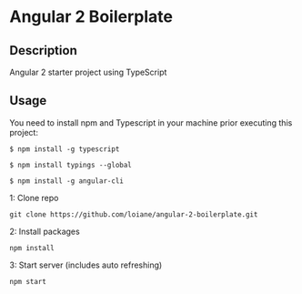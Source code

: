 # Angular 2  Boilerplate

## Description
Angular 2 starter project using TypeScript

## Usage
You need to install npm and Typescript in your machine prior executing this project:

```
$ npm install -g typescript
```	

```
$ npm install typings --global
```	

```
$ npm install -g angular-cli
```	

1: Clone repo
```
git clone https://github.com/loiane/angular-2-boilerplate.git
```
2: Install packages
```
npm install
```
3: Start server (includes auto refreshing)
```
npm start
```